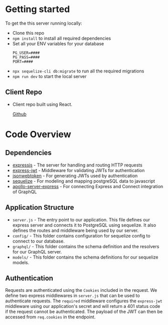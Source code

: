 # Getting started

To get the this server running locally:

- Clone this repo
- `npm install` to install all required dependencies
- Set all your ENV variables for your database
  ```
  PG_USER=####
  PG_PASS=####
  PORT=####
  ```
- `npx sequelize-cli db:migrate` to run all the required migrations
- `npm run dev` to start the local server

## Client Repo

- Client repo built using React.

  [Github](https://github.com/asantoss/client-manager-client)

# Code Overview

## Dependencies

- [expressjs](https://github.com/expressjs/express) - The server for handling and routing HTTP requests
- [express-jwt](https://github.com/auth0/express-jwt) - Middleware for validating JWTs for authentication
- [jsonwebtoken](https://github.com/auth0/node-jsonwebtoken) - For generating JWTs used by authentication
- [sequelize](https://github.com/sequelize/sequelize/) - For modeling and mapping postgreSQL data to javascript
- [apollo-server-express](https://github.com/apollographql/apollo-server/tree/master/packages/apollo-server-express) - For connecting Express and Connect integration of GraphQL

## Application Structure

- `server.js` - The entry point to our application. This file defines our express server and connects it to PostgreSQL using sequelize. It also defines the routes and middleware being used by our server.
- `config/` - This folder contains configuration for sequelize config to connect to our database.
- `graphql/` - This folder contains the schema definition and the resolvers for our GraphQL server.
- `models/` - This folder contains the schema definitions for our sequelize models.

## Authentication

Requests are authenticated using the `Cookies` included in the request. We define two express middlewares in `server.js` that can be used to authenticate requests. The `required` middleware configures the `express-jwt` middleware using our application's secret and will return a 401 status code if the request cannot be authenticated. The payload of the JWT can then be accessed from `req.cookies` in the endpoint.
